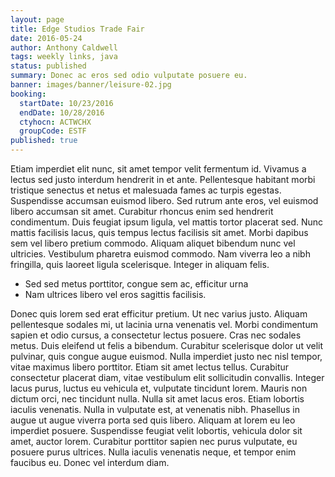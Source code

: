 ```yaml
---
layout: page
title: Edge Studios Trade Fair
date: 2016-05-24
author: Anthony Caldwell
tags: weekly links, java
status: published
summary: Donec ac eros sed odio vulputate posuere eu.
banner: images/banner/leisure-02.jpg
booking:
  startDate: 10/23/2016
  endDate: 10/28/2016
  ctyhocn: ACTWCHX
  groupCode: ESTF
published: true
---
```

Etiam imperdiet elit nunc, sit amet tempor velit fermentum id. Vivamus a lectus sed justo interdum hendrerit in et ante. Pellentesque habitant morbi tristique senectus et netus et malesuada fames ac turpis egestas. Suspendisse accumsan euismod libero. Sed rutrum ante eros, vel euismod libero accumsan sit amet. Curabitur rhoncus enim sed hendrerit condimentum. Duis feugiat ipsum ligula, vel mattis tortor placerat sed. Nunc mattis facilisis lacus, quis tempus lectus facilisis sit amet. Morbi dapibus sem vel libero pretium commodo. Aliquam aliquet bibendum nunc vel ultricies. Vestibulum pharetra euismod commodo. Nam viverra leo a nibh fringilla, quis laoreet ligula scelerisque. Integer in aliquam felis.

* Sed sed metus porttitor, congue sem ac, efficitur urna
* Nam ultrices libero vel eros sagittis facilisis.

Donec quis lorem sed erat efficitur pretium. Ut nec varius justo. Aliquam pellentesque sodales mi, ut lacinia urna venenatis vel. Morbi condimentum sapien et odio cursus, a consectetur lectus posuere. Cras nec sodales metus. Duis eleifend ut felis a bibendum. Curabitur scelerisque dolor ut velit pulvinar, quis congue augue euismod. Nulla imperdiet justo nec nisl tempor, vitae maximus libero porttitor. Etiam sit amet lectus tellus. Curabitur consectetur placerat diam, vitae vestibulum elit sollicitudin convallis. Integer lacus purus, luctus eu vehicula et, vulputate tincidunt lorem. Mauris non dictum orci, nec tincidunt nulla. Nulla sit amet lacus eros. Etiam lobortis iaculis venenatis.
Nulla in vulputate est, at venenatis nibh. Phasellus in augue ut augue viverra porta sed quis libero. Aliquam at lorem eu leo imperdiet posuere. Suspendisse feugiat velit lobortis, vehicula dolor sit amet, auctor lorem. Curabitur porttitor sapien nec purus vulputate, eu posuere purus ultrices. Nulla iaculis venenatis neque, et tempor enim faucibus eu. Donec vel interdum diam.
